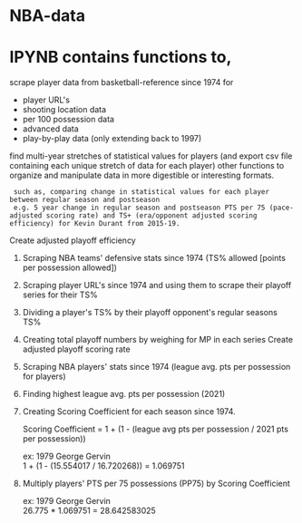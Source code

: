 # NBA-data
# IPYNB contains functions to,
 scrape player data from basketball-reference since 1974 for
   * player URL's
   * shooting location data
   * per 100 possession data
   * advanced data
   * play-by-play data (only extending back to 1997)
   
 find multi-year stretches of statistical values for players (and export csv file containing each unique stretch of data for each player) other functions to organize and manipulate data in more digestible or interesting formats.
 
     such as, comparing change in statistical values for each player between regular season and postseason
     e.g. 5 year change in regular season and postseason PTS per 75 (pace-adjusted scoring rate) and TS+ (era/opponent adjusted scoring efficiency) for Kevin Durant from 2015-19.
 Create adjusted playoff efficiency 
  1. Scraping NBA teams' defensive stats since 1974 (TS% allowed [points per possession allowed])
  2. Scraping player URL's since 1974 and using them to scrape their playoff series for their TS%
  3. Dividing a player's TS% by their playoff opponent's regular seasons TS%
  4. Creating total playoff numbers by weighing for MP in each series
 Create adjusted playoff scoring rate
  1. Scraping NBA players' stats since 1974 (league avg. pts per possession for players)
  2. Finding highest league avg. pts per possession (2021)
  3. Creating Scoring Coefficient for each season since 1974. 
  
     Scoring Coefficient = 1 + (1 - (league avg pts per possession / 2021 pts per possession))
     
     ex: 1979 George Gervin   
     1 + (1 - (15.554017 / 16.720268)) = 1.069751
     
  4. Multiply players' PTS per 75 possessions (PP75) by Scoring Coefficient
  
     ex: 1979 George Gervin   
     26.775 * 1.069751 = 28.642583025
